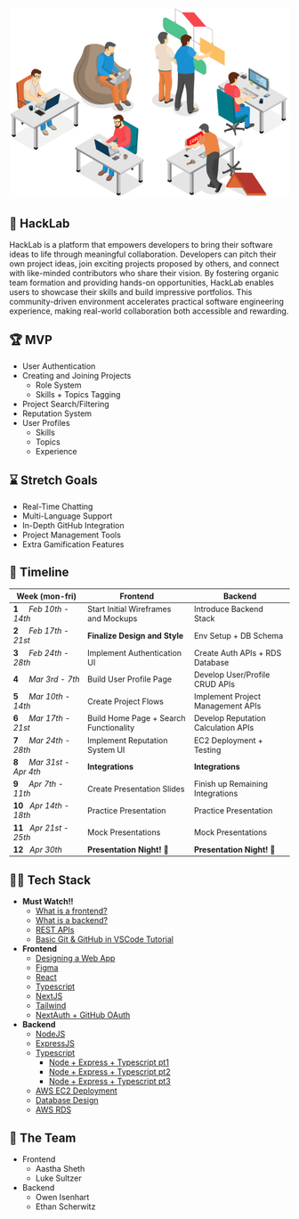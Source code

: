![HackLab](https://github.com/acm-projects/HackLab/blob/main/hack.png)
## 👾 HackLab
HackLab is a platform that empowers developers to bring their software ideas to life through meaningful collaboration. Developers can pitch their own project ideas, join exciting projects proposed by others, and connect with like-minded contributors who share their vision. By fostering organic team formation and providing hands-on opportunities, HackLab enables users to showcase their skills and build impressive portfolios. This community-driven environment accelerates practical software engineering experience, making real-world collaboration both accessible and rewarding.

## 🏆 MVP
+ User Authentication
+ Creating and Joining Projects
  + Role System
  + Skills + Topics Tagging
+ Project Search/Filtering
+ Reputation System
+ User Profiles
  + Skills
  + Topics
  + Experience 

## ⌛ Stretch Goals
+ Real-Time Chatting
+ Multi-Language Support
+ In-Depth GitHub Integration
+ Project Management Tools
+ Extra Gamification Features

## 📅 Timeline
| **Week**&nbsp;(mon-fri)| **Frontend** | **Backend** |
|--- | --- | --- |
|**1**&nbsp;&nbsp;&nbsp;&nbsp;&nbsp;*Feb 10th - 14th* | Start Initial Wireframes and Mockups| Introduce Backend Stack |
|**2**&nbsp;&nbsp;&nbsp;&nbsp;&nbsp;*Feb 17th - 21st* | **Finalize Design and Style**| Env Setup + DB Schema |
|**3**&nbsp;&nbsp;&nbsp;&nbsp;&nbsp;*Feb 24th - 28th* | Implement Authentication UI | Create Auth APIs + RDS Database |
|**4**&nbsp;&nbsp;&nbsp;&nbsp;&nbsp;*Mar 3rd - 7th* | Build User Profile Page | Develop User/Profile CRUD APIs |
|**5**&nbsp;&nbsp;&nbsp;&nbsp;&nbsp;*Mar 10th - 14th* | Create Project Flows | Implement Project Management APIs |
|**6**&nbsp;&nbsp;&nbsp;&nbsp;&nbsp;*Mar 17th - 21st* | Build Home Page + Search Functionality | Develop Reputation Calculation APIs |
|**7**&nbsp;&nbsp;&nbsp;&nbsp;&nbsp;*Mar 24th - 28th* | Implement Reputation System UI | EC2 Deployment + Testing |
|**8**&nbsp;&nbsp;&nbsp;&nbsp;&nbsp;*Mar 31st - Apr 4th* | **Integrations** | **Integrations** |
|**9**&nbsp;&nbsp;&nbsp;&nbsp;&nbsp;*Apr 7th - 11th* | Create Presentation Slides | Finish up Remaining Integrations |
|**10**&nbsp;&nbsp;&nbsp;*Apr 14th - 18th* | Practice Presentation | Practice Presentation |
|**11**&nbsp;&nbsp;&nbsp;*Apr 21st - 25th* | Mock Presentations | Mock Presentations |
|**12**&nbsp;&nbsp;&nbsp;*Apr 30th* | **Presentation Night! 🎉** | **Presentation Night! 🎉** |

## 👨‍💻 Tech Stack
+ **Must Watch!!**
  + [What is a frontend?](https://youtu.be/WG5ikvJ2TKA?si=mBepopDcfIZK37jk)
  + [What is a backend?](https://youtu.be/XBu54nfzxAQ?si=kuioRqmCAxXhQocA)
  + [REST APIs](https://youtu.be/LooL6_chvN4?si=amF2wvhjfx1-UiaM)
  + [Basic Git & GitHub in VSCode Tutorial](https://youtu.be/z5jZ9lrSpqk?si=51sKMz2JHPklqfnV)
+ **Frontend**
  + [Designing a Web App](https://youtu.be/W8smyf1eHFk?si=QlgPgMOSFb21KPr7) 
  + [Figma](https://www.youtube.com/watch?v=FTFaQWZBqQ8)
  + [React](https://youtu.be/SqcY0GlETPk?si=W1IpjfJI0uYrAhpZ)
  + [Typescript](https://youtu.be/ahCwqrYpIuM?si=iusDWM0MFk1XvAJ9)
  + [NextJS](https://youtu.be/ZVnjOPwW4ZA?si=xvTat-k7UXRQsgyC) 
  + [Tailwind](https://youtu.be/DenUCuq4G04?si=6W2PICu8smiLmaK-)
  + [NextAuth + GitHub OAuth](https://youtu.be/7PWuIJ-MJgI?si=OgnMs5e0eAzkVC5K)
+ **Backend**
  + [NodeJS](https://youtu.be/TlB_eWDSMt4?si=SR_sp3VxQaE-A-yF)
  + [ExpressJS](https://youtu.be/SccSCuHhOw0?si=59GUgjRs6cW25cxL)
  + [Typescript](https://youtu.be/ahCwqrYpIuM?si=iusDWM0MFk1XvAJ9)
    + [Node + Express + Typescript pt1](https://youtu.be/NYZKUTGC51g?si=jRpvK_IeWVwChTVi)
    + [Node + Express + Typescript pt2](https://youtu.be/8Dv9yWAJ6ww?si=Sf4viUZUM2o91fJI)
    + [Node + Express + Typescript pt3](https://youtu.be/dr8e6Nh1llk?si=MBFk0ATLWFp874E7) 
  + [AWS EC2 Deployment](https://youtu.be/T-Pum2TraX4?si=ygIIu4QjyV7PNFau)
  + [Database Design](https://youtu.be/5RpUmDEsn1k?si=3d-UFfpMOjf0T7n4)
  + [AWS RDS](https://youtu.be/I_fTQTsz2nQ?si=mjiaxX4ci3vMTiIt)

## 🤝 The Team
+ Frontend
  + Aastha Sheth
  + Luke Sultzer
+ Backend
  + Owen Isenhart
  + Ethan Scherwitz

